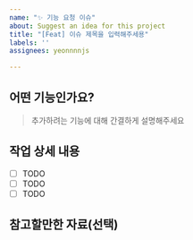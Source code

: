 ```yaml
---
name: "✨ 기능 요청 이슈"
about: Suggest an idea for this project
title: "[Feat] 이슈 제목을 입력해주세용"
labels: ''
assignees: yeonnnnjs

---
```


## 어떤 기능인가요?

> 추가하려는 기능에 대해 간결하게 설명해주세요

## 작업 상세 내용

- [ ] TODO
- [ ] TODO
- [ ] TODO

## 참고할만한 자료(선택)
